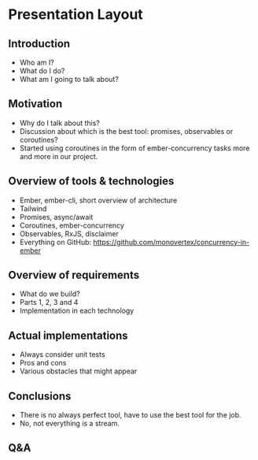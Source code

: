 # Presentation Layout

## Introduction

- Who am I?
- What do I do?
- What am I going to talk about?

## Motivation

- Why do I talk about this?
- Discussion about which is the best tool: promises, observables or coroutines?
- Started using coroutines in the form of ember-concurrency tasks more and more in our project.

## Overview of tools & technologies

- Ember, ember-cli, short overview of architecture
- Tailwind
- Promises, async/await
- Coroutines, ember-concurrency
- Observables, RxJS, disclaimer
- Everything on GitHub: https://github.com/monovertex/concurrency-in-ember

## Overview of requirements

- What do we build?
- Parts 1, 2, 3 and 4
- Implementation in each technology

## Actual implementations

- Always consider unit tests
- Pros and cons
- Various obstacles that might appear

## Conclusions

- There is no always perfect tool, have to use the best tool for the job.
- No, not everything is a stream.

## Q&A
